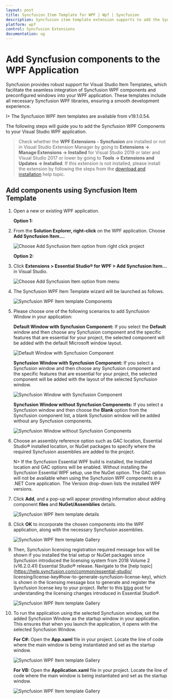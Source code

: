 ```yaml
---
layout: post
title: Syncfusion Item Template for WPF | Wpf | Syncfusion
description: Syncfusion item template extension supports to add the Syncfusion WPF Window into WPF application with add Syncfusion WPF references.
platform: wpf
control: Syncfusion Extensions
documentation: ug
---
```



# Add Syncfusion components to the WPF Application

Syncfusion provides robust support for Visual Studio Item Templates, which facilitate the seamless integration of Syncfusion WPF components and preconfigured windows into your WPF application. These templates include all necessary Syncfusion WPF libraries, ensuring a smooth development experience.

I> The Syncfusion WPF item templates are available from v19.1.0.54. 

The following steps will guide you to add the Syncfusion WPF Components to your Visual Studio WPF application.

> Check whether the **WPF Extensions - Syncfusion** are installed or not in Visual Studio Extension Manager by going to **Extensions -> Manage Extensions -> Installed** for Visual Studio 2019 or later and Visual Studio 2017 or lower by going to **Tools -> Extensions and Updates -> Installed**. If this extension is not installed, please install the extension by following the steps from the [download and installation](https://help.syncfusion.com/wpf/visual-studio-integration/download-and-installation) help topic.

## Add components using Syncfusion Item Template

1.	Open a new or existing WPF application.

	**Option 1:**

2.	From the **Solution Explorer, right-click** on the WPF application. Choose **Add Syncfusion Item...**.

	![Choose Add Syncfusion Item option from right click project](Add-Item-images/Add-syncfusion-item.png)

	**Option 2:**

3.	Click **Extensions > Essential Studio® for WPF > Add Syncfusion Item…** in Visual Studio.

	![Choose Add Syncfusion Item option from menu](Add-Item-images/Add-item.png)


4.	The Syncfusion WPF Item Template wizard will be launched as follows.

	![Syncfusion WPF Item template Components](Add-Item-images/Default-Window-with-Syncfusion-Component.png)

5.	Please choose one of the following scenarios to add Syncfusion Window in your application:

    **Default Window with Syncfusion Component:** If you select the **Default** window and then choose any Syncfusion component and the specific features that are essential for your project, the selected component will be added with the default Microsoft window layout.

	![Default Window with Syncfusion Component](Add-Item-images/Default-Window-with-Syncfusion-Component.png)

    **Syncfusion Window with Syncfusion Component:** If you select a Syncfusion window and then choose any Syncfusion component and the specific features that are essential for your project, the selected component will be added with the layout of the selected Syncfusion window.

	![Syncfusion Window with Syncfusion Component](Add-Item-images/Syncfusion-Window-with-Syncfusion-Component.png)

    **Syncfusion Window without Syncfusion Components:** If you select a Syncfusion window and then choose the **Blank** option from the Syncfusion component list, a blank Syncfusion window will be added without any Syncfusion components.

	![Syncfusion Window without Syncfusion Components](Add-Item-images/Syncfusion-Window-without-Syncfusion-Components.png) 

6.	Choose an assembly reference option such as GAC location, Essential Studio® installed location, or NuGet packages to specify where the required Syncfusion assemblies 	are added to the project.

	N> If the Syncfusion Essential WPF build is installed, the Installed location and GAC options will be enabled. Without installing the Syncfusion Essential WPF setup, use the NuGet option. The GAC option will not be available when using the Syncfusion WPF components in a .NET Core application. The Version drop-down lists the installed WPF versions.

7.  Click **Add**, and a pop-up will appear providing information about adding component **files** and **NuGet/Assemblies** details.

	![Syncfusion WPF Item template details](Add-Item-images/Add-syncfusion-item-3.png)	

8.	Click **OK** to incorporate the chosen components into the WPF application, along with the necessary Syncfusion assemblies.

	![Syncfusion WPF Item template Gallery](Add-Item-images/Add-syncfusion-item-details.png)

9.	Then, Syncfusion licensing registration required message box will be shown if you installed the trial setup or NuGet packages since Syncfusion introduced the 			licensing system from 2018 Volume 2 (v16.2.0.41) Essential Studio® release. Navigate to the [help topic](https://help.syncfusion.com/common/essential-studio/			licensing/license-key#how-to-generate-syncfusion-license-key), which is shown in the licensing message box to generate and register the Syncfusion license key to 		your project. Refer to this [blog](https://blog.syncfusion.com/post/Whats-New-in-2018-Volume-2-Licensing-Changes-in-the-1620x-Version-of-Essential-Studio.aspx) post 	 for understanding the licensing changes introduced in Essential Studio®.

    ![Syncfusion WPF Item template Gallery](Add-Item-images/LicensePage.png)

10. To run the application using the selected Syncfusion window, set the added Syncfusion Window as the startup window in your application. This ensures that when you launch the application, it opens with the selected Syncfusion Window.

	**For C#:** Open the **App.xaml** file in your project. Locate the line of code where the main window is being instantiated and set as the startup window.

	![Syncfusion WPF Item template Gallery](Add-Item-images/Window-Change-CSharp.png)

	**For VB:**  Open the **Application.xaml** file in your project. Locate the line of code where the main window is being instantiated and set as the startup window.

	![Syncfusion WPF Item template Gallery](Add-Item-images/Window-Change-VB.png)	
